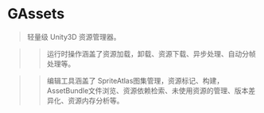 # GAssets 

> 轻量级 Unity3D 资源管理器。

>> 运行时操作涵盖了资源加载，卸载、资源下载、异步处理、自动分帧处理等。

>> 编辑工具涵盖了 SpriteAtlas图集管理，资源标记、构建，AssetBundle文件浏览、资源依赖检索、未使用资源的管理、版本差异化、资源内存分析等。